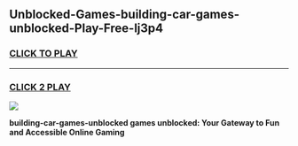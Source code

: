 
## Unblocked-Games-building-car-games-unblocked-Play-Free-lj3p4
<h3>
<a href="https://premium76.site?title=building-car-games-unblocked&ref=18A">CLICK TO PLAY</a></h3>
<hr>

<h3>
<a href="https://premium76.site?title=building-car-games-unblocked&ref=18A">CLICK 2 PLAY</a>
  
</h3>

<a href="https://premium76.site?title=building-car-games-unblocked&ref=18A"><img src="https://clearcache.store/games.png"></a>


**building-car-games-unblocked games unblocked: Your Gateway to Fun and Accessible Online Gaming**
